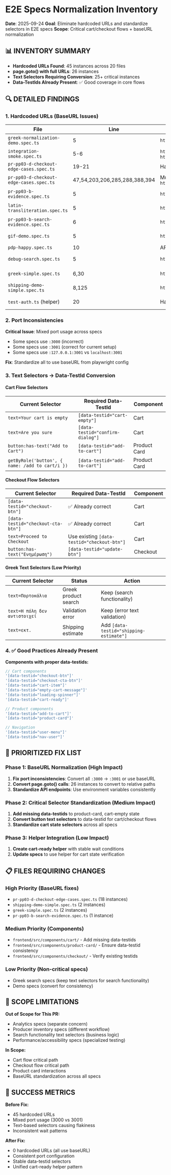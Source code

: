 # E2E Specs Normalization Inventory

**Date**: 2025-09-24
**Goal**: Eliminate hardcoded URLs and standardize selectors in E2E specs
**Scope**: Critical cart/checkout flows + baseURL normalization

## 📊 INVENTORY SUMMARY

- **Hardcoded URLs Found**: 45 instances across 20 files
- **page.goto() with full URLs**: 26 instances
- **Text Selectors Requiring Conversion**: 25+ critical instances
- **Data-TestIds Already Present**: ✅ Good coverage in core flows

## 🔍 DETAILED FINDINGS

### 1. Hardcoded URLs (BaseURL Issues)

| File | Line | Issue | Fix Required |
|------|------|-------|--------------|
| `greek-normalization-demo.spec.ts` | 5 | `http://localhost:3001` | Use `page.goto('/')` |
| `integration-smoke.spec.ts` | 5-6 | `http://127.0.0.1:8001`, `http://127.0.0.1:3001` | Use env vars |
| `pr-pp03-d-checkout-edge-cases.spec.ts` | 19-21 | Hardcoded API endpoints | Use baseURL |
| `pr-pp03-d-checkout-edge-cases.spec.ts` | 47,54,203,206,285,288,388,394 | Multiple `http://127.0.0.1:3001` | Convert to relative paths |
| `pr-pp03-b-evidence.spec.ts` | 5 | `http://localhost:3001` | Use `page.goto('/')` |
| `latin-transliteration.spec.ts` | 5 | `http://localhost:3000` | Fix port + use relative |
| `pr-pp03-b-search-evidence.spec.ts` | 6 | `http://127.0.0.1:3001` | Use `page.goto('/')` |
| `gif-demo.spec.ts` | 5 | `http://localhost:3000` | Fix port + use relative |
| `pdp-happy.spec.ts` | 10 | API `http://127.0.0.1:8001` | Use env var |
| `debug-search.spec.ts` | 5 | `http://localhost:3000` | Fix port + use relative |
| `greek-simple.spec.ts` | 6,30 | `http://localhost:3000` | Fix port + use relative |
| `shipping-demo-simple.spec.ts` | 8,125 | `http://localhost:3001/cart` | Use `page.goto('/cart')` |
| `test-auth.ts` (helper) | 20 | Hardcoded API base | Already using env var ✅ |

### 2. Port Inconsistencies

**Critical Issue**: Mixed port usage across specs
- Some specs use `:3000` (incorrect)
- Some specs use `:3001` (correct for current setup)
- Some specs use `:127.0.0.1:3001` vs `localhost:3001`

**Fix**: Standardize all to use baseURL from playwright config

### 3. Text Selectors → Data-TestId Conversion

#### Cart Flow Selectors
| Current Selector | Required Data-TestId | Component |
|------------------|---------------------|-----------|
| `text=Your cart is empty` | `[data-testid="cart-empty"]` | Cart |
| `text=Are you sure` | `[data-testid="confirm-dialog"]` | Cart |
| `button:has-text("Add to Cart")` | `[data-testid="add-to-cart"]` | Product Card |
| `getByRole('button', { name: /add to cart/i })` | `[data-testid="add-to-cart"]` | Product Card |

#### Checkout Flow Selectors
| Current Selector | Required Data-TestId | Component |
|------------------|---------------------|-----------|
| `[data-testid="checkout-btn"]` | ✅ Already correct | Cart |
| `[data-testid="checkout-cta-btn"]` | ✅ Already correct | Cart |
| `text=Proceed to Checkout` | Use existing `[data-testid="checkout-btn"]` | Cart |
| `button:has-text("Ενημέρωση")` | `[data-testid="update-btn"]` | Checkout |

#### Greek Text Selectors (Low Priority)
| Current Selector | Status | Action |
|------------------|--------|--------|
| `text=Πορτοκάλια` | Greek product search | Keep (search functionality) |
| `text=Η πόλη δεν αντιστοιχεί` | Validation error | Keep (error text validation) |
| `text=εκτ.` | Shipping estimate | Add `[data-testid="shipping-estimate"]` |

### 4. ✅ Good Practices Already Present

**Components with proper data-testids:**
```typescript
// Cart components
'[data-testid="checkout-btn"]'
'[data-testid="checkout-cta-btn"]'
'[data-testid="cart-item"]'
'[data-testid="empty-cart-message"]'
'[data-testid="loading-spinner"]'
'[data-testid="cart-ready"]'

// Product components
'[data-testid="add-to-cart"]'
'[data-testid="product-card"]'

// Navigation
'[data-testid="user-menu"]'
'[data-testid="nav-user"]'
```

## 🎯 PRIORITIZED FIX LIST

### Phase 1: BaseURL Normalization (High Impact)
1. **Fix port inconsistencies**: Convert all `:3000` → `:3001` or use baseURL
2. **Convert page.goto() calls**: 26 instances to convert to relative paths
3. **Standardize API endpoints**: Use environment variables consistently

### Phase 2: Critical Selector Standardization (Medium Impact)
1. **Add missing data-testids** to product-card, cart-empty state
2. **Convert button text selectors** to data-testid for cart/checkout flows
3. **Standardize cart state selectors** across all specs

### Phase 3: Helper Integration (Low Impact)
1. **Create cart-ready helper** with stable wait conditions
2. **Update specs** to use helper for cart state verification

## 📋 FILES REQUIRING CHANGES

### High Priority (BaseURL fixes)
- `pr-pp03-d-checkout-edge-cases.spec.ts` (18 instances)
- `shipping-demo-simple.spec.ts` (2 instances)
- `greek-simple.spec.ts` (2 instances)
- `pr-pp03-b-search-evidence.spec.ts` (1 instance)

### Medium Priority (Components)
- `frontend/src/components/cart/` - Add missing data-testids
- `frontend/src/components/product-card/` - Ensure data-testid consistency
- `frontend/src/components/checkout/` - Verify existing testids

### Low Priority (Non-critical specs)
- Greek search specs (keep text selectors for search functionality)
- Demo specs (convert for consistency)

## 🚧 SCOPE LIMITATIONS

**Out of Scope for This PR:**
- Analytics specs (separate concern)
- Producer inventory specs (different workflow)
- Search functionality text selectors (business logic)
- Performance/accessibility specs (specialized testing)

**In Scope:**
- Cart flow critical path
- Checkout flow critical path
- Product card interactions
- BaseURL standardization across all specs

## 🎯 SUCCESS METRICS

**Before Fix:**
- 45 hardcoded URLs
- Mixed port usage (3000 vs 3001)
- Text-based selectors causing flakiness
- Inconsistent wait patterns

**After Fix:**
- 0 hardcoded URLs (all use baseURL)
- Consistent port configuration
- Stable data-testid selectors
- Unified cart-ready helper pattern